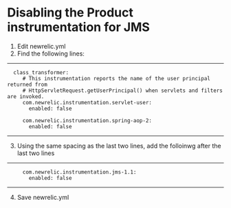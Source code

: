 # Disabling the Product instrumentation for JMS
   
1.  Edit newrelic.yml
2.  Find the following lines:
----

      class_transformer:   
         # This instrumentation reports the name of the user principal returned from   
         # HttpServletRequest.getUserPrincipal() when servlets and filters are invoked.   
         com.newrelic.instrumentation.servlet-user:   
           enabled: false    

         com.newrelic.instrumentation.spring-aop-2:   
           enabled: false    

----
   
3. Using the same spacing as the last two lines, add the folloinwg after the last two lines    
----

         com.newrelic.instrumentation.jms-1.1:   
           enabled: false    

----
4. Save newrelic.yml
   
